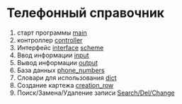 # Телефонный справочник

1. старт программы [main](main.py)
2. контроллер [controller](controller.py)
3. Интерфейс [interface](interface.py) [scheme](scheme.drawio)
4. Ввод информации [input](name_input.py)
5.  Вывод информации [output](data_output.py)
6.  База данных [phone_numbers](phone_numbers.json)
7.  Словари для использования [dict](dictionaries.py)
8.  Создание картежа [creation_row](creation_row.py)
9.  Поиск/Замена/Удаление записи [Search/Del/Change](search.py)
